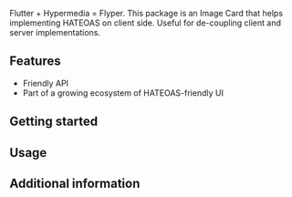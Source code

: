 <!-- 
This README describes the package. If you publish this package to pub.dev,
this README's contents appear on the landing page for your package.

For information about how to write a good package README, see the guide for
[writing package pages](https://dart.dev/guides/libraries/writing-package-pages). 

For general information about developing packages, see the Dart guide for
[creating packages](https://dart.dev/guides/libraries/create-library-packages)
and the Flutter guide for
[developing packages and plugins](https://flutter.dev/developing-packages). 
-->

Flutter + Hypermedia = Flyper. This package is an Image Card that helps implementing HATEOAS on client side. Useful for de-coupling client and server implementations.

## Features

<!-- TODO: List what your package can do. Maybe include images, gifs, or videos. -->
- Friendly API
- Part of a growing ecosystem of HATEOAS-friendly UI

## Getting started

<!-- TODO: List prerequisites and provide or point to information on how to
start using the package. -->

## Usage

<!-- TODO: Include short and useful examples for package users. Add longer examples
to `/example` folder.  -->

<!-- ```dart
const like = 'sample';
``` -->

## Additional information

<!-- TODO: Tell users more about the package: where to find more information, how to 
contribute to the package, how to file issues, what response they can expect 
from the package authors, and more. -->
